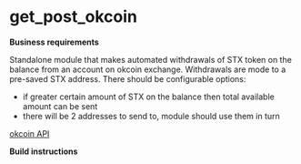 # get_post_okcoin

**Business requirements**

Standalone module that makes automated withdrawals of STX token on the balance from an account on okcoin exchange. 
Withdrawals are mode to a pre-saved STX address. 
There should be configurable options:
- if greater certain amount of STX on the balance then total available amount can be sent
- there will be 2 addresses to send to, module should use them in turn

[okcoin API](https://www.okcoin.com/docs-v5/)

**Build instructions**